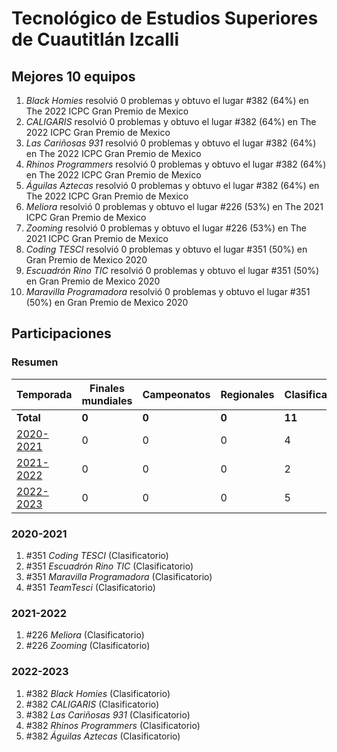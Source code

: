 # Tecnológico de Estudios Superiores de Cuautitlán Izcalli

## Mejores 10 equipos

1. _Black Homies_ resolvió 0 problemas y obtuvo el lugar #382 (64%) en The 2022 ICPC Gran Premio de Mexico
1. _CALIGARIS_ resolvió 0 problemas y obtuvo el lugar #382 (64%) en The 2022 ICPC Gran Premio de Mexico
1. _Las Cariñosas 931_ resolvió 0 problemas y obtuvo el lugar #382 (64%) en The 2022 ICPC Gran Premio de Mexico
1. _Rhinos Programmers_ resolvió 0 problemas y obtuvo el lugar #382 (64%) en The 2022 ICPC Gran Premio de Mexico
1. _Águilas Aztecas_ resolvió 0 problemas y obtuvo el lugar #382 (64%) en The 2022 ICPC Gran Premio de Mexico
1. _Meliora_ resolvió 0 problemas y obtuvo el lugar #226 (53%) en The 2021 ICPC Gran Premio de Mexico
1. _Zooming_ resolvió 0 problemas y obtuvo el lugar #226 (53%) en The 2021 ICPC Gran Premio de Mexico
1. _Coding TESCI_ resolvió 0 problemas y obtuvo el lugar #351 (50%) en Gran Premio de Mexico 2020
1. _Escuadrón Rino TIC_ resolvió 0 problemas y obtuvo el lugar #351 (50%) en Gran Premio de Mexico 2020
1. _Maravilla Programadora_ resolvió 0 problemas y obtuvo el lugar #351 (50%) en Gran Premio de Mexico 2020

## Participaciones

### Resumen

| Temporada | Finales mundiales | Campeonatos | Regionales | Clasificatorios | Equipos |
| --- | --- | --- | --- | --- | --- |
| **Total** | **0** | **0** | **0** | **11** | **11** |
| [2020-2021](#2020-2021) | 0 | 0 | 0 | 4 | 4 |
| [2021-2022](#2021-2022) | 0 | 0 | 0 | 2 | 2 |
| [2022-2023](#2022-2023) | 0 | 0 | 0 | 5 | 5 |

### 2020-2021

1. #351 _Coding TESCI_ (Clasificatorio)
1. #351 _Escuadrón Rino TIC_ (Clasificatorio)
1. #351 _Maravilla Programadora_ (Clasificatorio)
1. #351 _TeamTesci_ (Clasificatorio)

### 2021-2022

1. #226 _Meliora_ (Clasificatorio)
1. #226 _Zooming_ (Clasificatorio)

### 2022-2023

1. #382 _Black Homies_ (Clasificatorio)
1. #382 _CALIGARIS_ (Clasificatorio)
1. #382 _Las Cariñosas 931_ (Clasificatorio)
1. #382 _Rhinos Programmers_ (Clasificatorio)
1. #382 _Águilas Aztecas_ (Clasificatorio)



